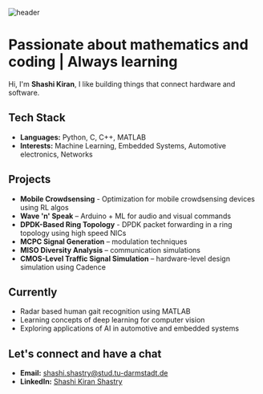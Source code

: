 
![header](https://capsule-render.vercel.app/api?type=waving&color=gradient&height=100&section=header&text=Hello%20World!&fontSize=70&fontAlignY=50&desc=Welcome%20to%20my%20hub&descAlignY=90)

# Passionate about mathematics and coding | Always learning

Hi, I'm **Shashi Kiran**, I like building things that connect hardware and software.

##  Tech Stack
- **Languages:** Python, C, C++, MATLAB
- **Interests:** Machine Learning, Embedded Systems, Automotive electronics, Networks
<!--- **Tools & Platforms:** Arduino, TensorFlow, PyTorch, Gymnasium, Git, Linux, CAN-based tools -->

##  Projects
- **Mobile Crowdsensing** - Optimization for mobile crowdsensing devices using RL algos
- **Wave 'n' Speak** – Arduino + ML for audio and visual commands
- **DPDK-Based Ring Topology** - DPDK packet forwarding in a ring topology using high speed NICs
- **MCPC Signal Generation** – modulation techniques
- **MISO Diversity Analysis** – communication simulations
- **CMOS-Level Traffic Signal Simulation** – hardware-level design simulation using Cadence

## Currently
- Radar based human gait recognition using MATLAB
- Learning concepts of deep learning for computer vision
- Exploring applications of AI in automotive and embedded systems

## Let's connect and have a chat 
- **Email:** shashi.shastry@stud.tu-darmstadt.de
- **LinkedIn:** [Shashi Kiran Shastry](https://www.linkedin.com/in/shashi-kiran-1011/)


<!--💻 **Engineer | Problem Solver | Lifelong Learner**  
🔧 From **Arduino Prototypes** to **Intelligent Automotive Solutions**  
📊 **Signal Processing Nerd | Networks Enthusiast | AI Explorer**  
🏋️‍♂️ **Strength in Code & in Life – Always Leveling Up**

---

## 🛠️ Tech Stack

**Languages:** Python, C, C++, MATLAB  
**Specialties:** Signal Processing, AI/ML, Embedded Systems, Optimization  
**Tools & Platforms:** Arduino, TensorFlow Lite, PyTorch, Git, Linux

---

## 📌 Featured Projects

- 🔊 **Wave 'n' Speak** – Audio-driven control with Arduino & ML
- 📡 **MCPC Signal Generation** – Advanced modulation techniques
- 📈 **MISO Diversity Analysis** – Simulations for robust communication
- 🚦 **CMOS-Level Traffic Signal Simulation** – Smart infrastructure design

---

## 🌱 What I'm Working On

- Consistently coding in **Python, C & C++** every day
- Exploring **AI applications in automotive systems**
- Building a strong GitHub profile with meaningful projects

---

## 📫 Connect With Me

💌 **Email:** shashi.kiran@example.com *(replace with your real email if you like)*  
🔗 **LinkedIn:** [linkedin.com/in/shashi-kiran](https://linkedin.com)  
💻 **GitHub:** [github.com/shashikiran](https://github.com)

---

> ⚡ _Turning Ideas Into Code, Code Into Impact._

<!--## Hello :) >

<!--
**shashikiran145/shashikiran145** is a ✨ _special_ ✨ repository because its `README.md` (this file) appears on your GitHub profile.

Here are some ideas to get you started:

- 🔭 I’m currently working on ...
- 🌱 I’m currently learning ...
- 👯 I’m looking to collaborate on ...
- 🤔 I’m looking for help with ...
- 💬 Ask me about ...
- 📫 How to reach me: ...
- 😄 Pronouns: ...
- ⚡ Fun fact: ...
-->
